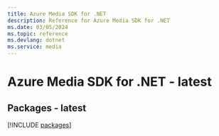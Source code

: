 ```yaml
---
title: Azure Media SDK for .NET
description: Reference for Azure Media SDK for .NET
ms.date: 03/05/2024
ms.topic: reference
ms.devlang: dotnet
ms.service: media
---
```

# Azure Media SDK for .NET - latest
## Packages - latest
[!INCLUDE [packages](media-index.md)]